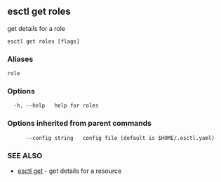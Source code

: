 ## esctl get roles

get details for a role

```
esctl get roles [flags]
```

### Aliases

```
role
```

### Options

```
  -h, --help   help for roles
```

### Options inherited from parent commands

```
      --config string   config file (default is $HOME/.esctl.yaml)
```

### SEE ALSO

* [esctl get](esctl_get.md)	 - get details for a resource

